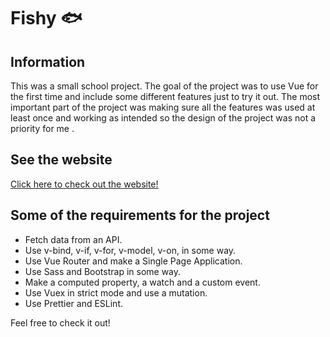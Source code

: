 # Fishy 🐟

## Information
This was a small school project. The goal of the project was to use Vue for the first time and include some different features just to try it out. The most important part of the project was making sure all the features was used at least once and working as intended so the design of the project was not a priority for me . 

## See the website
[Click here to check out the website!](https://stinanorqvist.github.io/#/)

## Some of the requirements for the project
- Fetch data from an API. 
- Use v-bind, v-if, v-for, v-model, v-on, in some way. 
- Use Vue Router and make a Single Page Application. 
- Use Sass and Bootstrap in some way. 
- Make a computed property, a watch and a custom event. 
- Use Vuex in strict mode and use a mutation. 
- Use Prettier and ESLint. 

Feel free to check it out!

